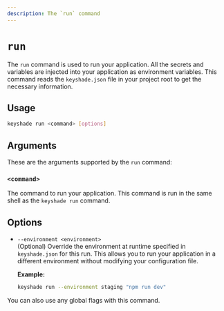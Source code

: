 ```yaml
---
description: The `run` command
---
```


# `run`

The `run` command is used to run your application. All the secrets and variables are injected into your application as environment variables. This command reads the `keyshade.json` file in your project root to get the necessary information.

## Usage

```bash
keyshade run <command> [options]
```

## Arguments

These are the arguments supported by the `run` command:

### `<command>`

The command to run your application. This command is run in the same shell as the `keyshade run` command.

## Options

- `--environment <environment>`  
  (Optional) Override the environment at runtime specified in `keyshade.json` for this run. This allows you to run your application in a different environment without modifying your configuration file.

  **Example:**
  ```bash
  keyshade run --environment staging "npm run dev"
  ```

You can also use any global flags with this command.
